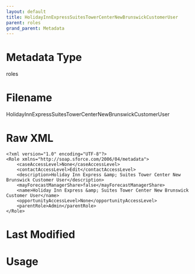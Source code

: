 ```yaml
---
layout: default
title: HolidayInnExpressSuitesTowerCenterNewBrunswickCustomerUser
parent: roles
grand_parent: Metadata
---
```

# Metadata Type
roles


# Filename 
HolidayInnExpressSuitesTowerCenterNewBrunswickCustomerUser


# Raw XML
```
<?xml version="1.0" encoding="UTF-8"?>
<Role xmlns="http://soap.sforce.com/2006/04/metadata">
    <caseAccessLevel>None</caseAccessLevel>
    <contactAccessLevel>Edit</contactAccessLevel>
    <description>Holiday Inn Express &amp; Suites Tower Center New Brunswick Customer User</description>
    <mayForecastManagerShare>false</mayForecastManagerShare>
    <name>Holiday Inn Express &amp; Suites Tower Center New Brunswick Customer User</name>
    <opportunityAccessLevel>None</opportunityAccessLevel>
    <parentRole>Admin</parentRole>
</Role>
```


# Last Modified


# Usage
